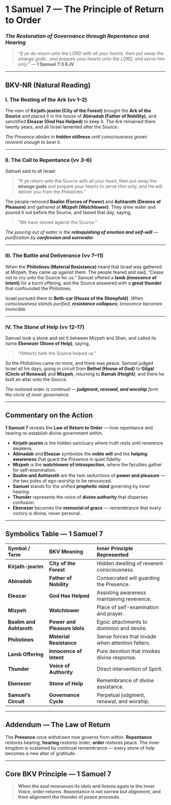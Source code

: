 # 1 Samuel 7 — The Principle of Return to Order
### *The Restoration of Governance through Repentance and Hearing*

> _“If ye do return unto the LORD with all your hearts, then put away the strange gods…and prepare your hearts unto the LORD, and serve him only.”_
> — **1 Samuel 7:3 KJV**

---

## **BKV-NR (Natural Reading)**

### **I. The Resting of the Ark (vv 1–2)**

The men of **Kirjath-jearim (City of the Forest)** brought the **Ark of the Source** and placed it in the house of **Abinadab (Father of Nobility)**, and sanctified **Eleazar (God Has Helped)** to keep it.
The Ark remained there twenty years, and all Israel lamented after the Source.

*The Presence abides in **hidden stillness** until consciousness grows reverent enough to bear it.*

---

### **II. The Call to Repentance (vv 3–6)**

Samuel said to all Israel:
> “If ye return unto the Source with all your heart, then put away the **strange gods** and prepare your hearts to serve Him only; and He will deliver you from the Philistines.”

The people removed **Baalim (Forces of Power)** and **Ashtaroth (Desires of Pleasure)** and gathered at **Mizpeh (Watchtower)**.
They drew water and poured it out before the Source, and fasted that day, saying,
> “We have sinned against the Source.”

*The pouring out of water is the **relinquishing of emotion and self-will** — purification by **confession and surrender**.*

---

### **III. The Battle and Deliverance (vv 7–11)**

When the **Philistines (Material Resistance)** heard that Israel was gathered at Mizpeh, they came up against them.
The people feared and said, “Cease not to cry unto the Source for us.”
Samuel offered a **lamb (innocence of intent)** for a burnt offering, and the Source answered with a **great thunder** that confounded the Philistines.

Israel pursued them to **Beth-car (House of the Sheepfold)**.
*When consciousness stands purified, **resistance collapses**; innocence becomes invincible.*

---

### **IV. The Stone of Help (vv 12–17)**

Samuel took a stone and set it between Mizpeh and Shen, and called its name **Ebenezer (Stone of Help)**, saying,
> “Hitherto hath the Source helped us.”

So the Philistines came no more, and there was peace.
Samuel judged Israel all his days, going in circuit from **Bethel (House of God)** to **Gilgal (Circle of Renewal)** and **Mizpeh**, returning to **Ramah (Height)**; and there he built an altar unto the Source.

*The restored order is continual — **judgment, renewal, and worship** form the circle of inner governance.*

---

## **Commentary on the Action**

**1 Samuel 7** reveals the **Law of Return to Order** — how repentance and hearing re-establish divine government within.

* **Kirjath-jearim** is the hidden sanctuary where truth rests until reverence awakens.
* **Abinadab** and **Eleazar** symbolize the **noble will** and the **helping awareness** that guard the Presence in quiet fidelity.
* **Mizpeh** is the **watchtower of introspection**, where the faculties gather for self-examination.
* **Baalim and Ashtaroth** are the twin seductions of **power and pleasure** — the two poles of ego-worship to be renounced.
* **Samuel** stands for the unified **prophetic mind** governing by inner hearing.
* **Thunder** represents the voice of **divine authority** that disperses confusion.
* **Ebenezer** becomes the **memorial of grace** — remembrance that every victory is divine, never personal.

---

## **Symbolics Table — 1 Samuel 7**

| Symbol / Term | BKV Meaning | Inner Principle Represented |
|:---|:---|:---|
| **Kirjath-jearim** | **City of the Forest** | Hidden dwelling of reverent consciousness. |
| **Abinadab** | **Father of Nobility** | Consecrated will guarding the Presence. |
| **Eleazar** | **God Has Helped** | Assisting awareness maintaining reverence. |
| **Mizpeh** | **Watchtower** | Place of self-examination and prayer. |
| **Baalim and Ashtaroth** | **Power and Pleasure Idols** | Egoic attachments to dominion and desire. |
| **Philistines** | **Material Resistance** | Sense forces that invade when attention falters. |
| **Lamb Offering** | **Innocence of Intent** | Pure devotion that invokes divine response. |
| **Thunder** | **Voice of Authority** | Direct intervention of Spirit. |
| **Ebenezer** | **Stone of Help** | Remembrance of divine assistance. |
| **Samuel’s Circuit** | **Governance Cycle** | Perpetual judgment, renewal, and worship. |

---

## **Addendum — The Law of Return**

The **Presence** once withdrawn now governs from within.
**Repentance** restores hearing; **hearing** restores order; **order** restores peace.
The inner kingdom is sustained by continual remembrance — every stone of help becomes a new altar of gratitude.

---

## **Core BKV Principle — 1 Samuel 7**

> **When the soul renounces its idols and listens again to the inner Voice, order returns.
> Repentance is not sorrow but alignment, and from alignment the thunder of peace proceeds.**






